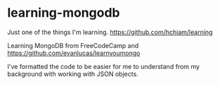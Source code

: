 # learning-mongodb

Just one of the things I'm learning. https://github.com/hchiam/learning

Learning MongoDB from FreeCodeCamp and https://github.com/evanlucas/learnyoumongo

I've formatted the code to be easier for me to understand from my background with working with JSON objects.
